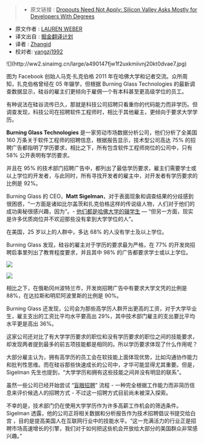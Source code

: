 >* 原文链接 : [Dropouts Need Not Apply: Silicon Valley Asks Mostly for Developers With Degrees](http://blogs.wsj.com/economics/2016/03/30/dropouts-need-not-apply-silicon-valley-asks-mostly-for-developers-with-degrees/)
* 原文作者 : [LAUREN WEBER](http://topics.wsj.com/person/W/lauren-weber/7369)
* 译文出自 : [掘金翻译计划](https://github.com/xitu/gold-miner)
* 译者 : [Zhangjd](https://github.com/Zhangjd)
* 校对者: [yangzj1992](https://github.com/yangzj1992)

<div class="entry-content">![](http://ww2.sinaimg.cn/large/a490147fjw1f2uxkmiivnj20kt0dvae7.jpg)

图为 Facebook 创始人马克·扎克伯格 2011 年在哈佛大学和记者交流。众所周知，扎克伯格曾经在 05 年辍学，但根据 Burning Glass Technologies 的最新调查数据显示，硅谷的雇主们更倾向于雇佣一个有本科甚至更高级学位的员工。

有种说法在硅谷流传已久，那就是科技公司招聘只看重你的代码能力而非学历。但调查发现，科技公司在招聘软件工程师时，相比于其他雇主，更倾向于要求大学学历。

**Burning Glass Technologies** 是一家劳动市场数据分析公司，他们分析了全美国 160 万条关于软件工程师的招聘信息，根据报告显示，技术型公司高达 75% 的招聘广告都指明了学历要求，相比之下，所有包含软件工程师岗位的公司中，只有 58% 公开表明有学历要求。

并且在 95% 的技术部门招聘广告中，都列出了最低学历要求，雇主们需要学士或以上学位的开发者，与此同时，所有寻找开发者的雇主中，对开发者有学历要求的比例是 92%。

Burning Glass 的 CEO，**Matt Sigelman**，对于表面现象和调查结果的分歧感到很困惑，“一方面是诸如比尔盖茨和扎克伯格这样的传说级人物，人们对于他们的成功奥秘很感兴趣，因为”。- [他们都是哈佛大学的辍学生](http://www.wsj.com/articles/college-dropouts-thrive-in-tech-1433323802) — “但另一方面，现实是许多优质岗位并不欢迎那些没有拿到大学学位的人”。

在美国，25 岁以上的人群中，多达 68% 的人没有学士及以上学位。

Burning Glass 发现，硅谷的雇主对于学历的要求最为严格，在 77% 的开发岗招聘启事里列出了教育程度要求，并且其中 98% 的广告都要求学士或以上学位。

![](http://ww3.sinaimg.cn/large/005SiNxygw1f2mzk4y4tvj30qn0hr0v3.jpg)

![](http://ww1.sinaimg.cn/large/005SiNxygw1f2mzkkvlyqj30qn0hr40v.jpg)

相比之下，在俄勒冈州波特兰市，开发岗招聘广告中有要求大学文凭的比例是 88%，在达拉斯和明尼阿波里斯的比例是 90%。

Burning Glass 还发现，公司会为那些高学历人群开出更高的工资，对于大学毕业生，雇主支出的工资比平均水平要高出 29%，其中技术部门雇主的支出要比平均水平更是高出 36%。

这家公司还对比了有大学学历要求的职位和没有学历要求的职位之间的技能要求，却发现两者提到最多的前五项技能都是相同的。所以学历要求体现了什么作用呢？

大部分雇主认为，拥有高学历的员工会在软技能上面体现优势，比如沟通协作能力和批判性思维。而在硅谷那些快速成长的公司中，才华可能显得尤其重要。但是，Sigelman 先生也提到，“大学学历和拥有这些技能之间并没有明显的联系”。

虽然一些公司已经开始尝试 “[盲眼招聘](http://www.wsj.com/articles/the-boss-doesnt-want-your-resume-1452025908)” 流程 - 一种完全根据工作能力而非简历信息来评价候选人的招聘方式 - 不过这一招聘方式目前尚未被深入探索。

不幸的是，技术部门仍在使用大学学历作为许多高薪工作机会的筛选条件。Sigelman 透露，他的公司正将相关数据和分析报告作为技术招聘倡议书提交给白宫 ，目的是提高美国人在互联网行业中的技能水平。“这一充满活力的行业正是招聘市场高速增长的引擎，我们对于如何把这些机会开放给大部分的美国群众非常感兴趣。”

